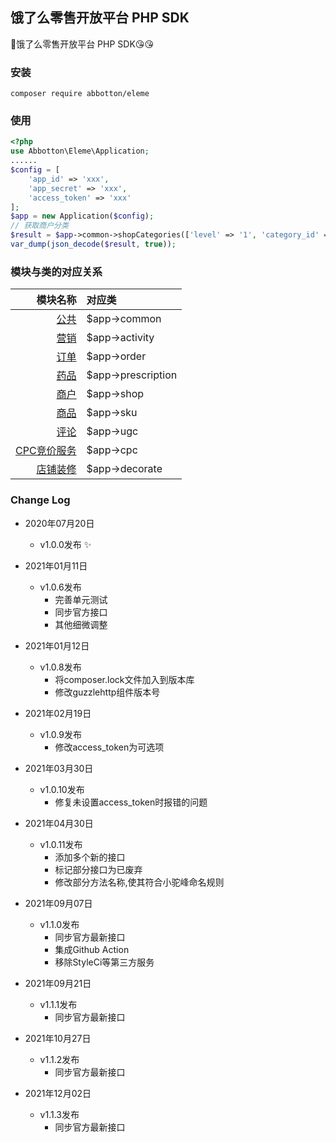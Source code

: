 ## 饿了么零售开放平台 PHP SDK
:clap:饿了么零售开放平台 PHP SDK:kissing_heart::kissing_heart:

### 安装
```shell script
composer require abbotton/eleme
```

### 使用
```php
<?php
use Abbotton\Eleme\Application;
......
$config = [
    'app_id' => 'xxx',
    'app_secret' => 'xxx',
    'access_token' => 'xxx'
];
$app = new Application($config);
// 获取商户分类
$result = $app->common->shopCategories(['level' => '1', 'category_id' => '166']);
var_dump(json_decode($result, true));
```

### 模块与类的对应关系
| 模块名称 | 对应类 |
| ----: | :---- |
| [公共](https://open-retail.ele.me/#/apidoc?type=api_menu&categoryCode=common_all&page=1&pageSize=100) | $app->common |
| [营销](https://open-retail.ele.me/#/apidoc?type=api_menu&categoryCode=activity_all&page=1&pageSize=100) | $app->activity |
| [订单](https://open-retail.ele.me/#/apidoc?type=api_menu&categoryCode=order_all&page=1&pageSize=100) | $app->order |
| [药品](https://open-retail.ele.me/#/apidoc?type=api_menu&categoryCode=drug_all&page=1&pageSize=100) | $app->prescription |
| [商户](https://open-retail.ele.me/#/apidoc?type=api_menu&categoryCode=shop_all&page=1&pageSize=100) | $app->shop |
| [商品](https://open-retail.ele.me/#/apidoc?type=api_menu&categoryCode=item_all&page=1&pageSize=100) | $app->sku |
| [评论](https://open-retail.ele.me/#/apidoc?type=api_menu&categoryCode=ugc_all&page=1&pageSize=100) | $app->ugc |
| [CPC竞价服务](https://open-retail.ele.me/#/apidoc?type=api_menu&categoryCode=cpc_all&page=1&pageSize=100) | $app->cpc |
| [店铺装修](https://open-retail.ele.me/#/apidoc?type=api_menu&categoryCode=decorate_all&page=1&pageSize=100) | $app->decorate |

### Change Log
* 2020年07月20日
    - v1.0.0发布 :sparkles:
    
* 2021年01月11日
    - v1.0.6发布
        - 完善单元测试
        - 同步官方接口
        - 其他细微调整
    
* 2021年01月12日
    - v1.0.8发布
        - 将composer.lock文件加入到版本库
        - 修改guzzlehttp组件版本号
    
* 2021年02月19日
    - v1.0.9发布
        - 修改access_token为可选项

* 2021年03月30日
    - v1.0.10发布
        - 修复未设置access_token时报错的问题

* 2021年04月30日
    - v1.0.11发布
        - 添加多个新的接口
        - 标记部分接口为已废弃
        - 修改部分方法名称,使其符合小驼峰命名规则
        
* 2021年09月07日
    - v1.1.0发布
        - 同步官方最新接口
        - 集成Github Action
        - 移除StyleCi等第三方服务

* 2021年09月21日
    - v1.1.1发布
        - 同步官方最新接口

* 2021年10月27日
    - v1.1.2发布
        - 同步官方最新接口

* 2021年12月02日
  - v1.1.3发布
      - 同步官方最新接口